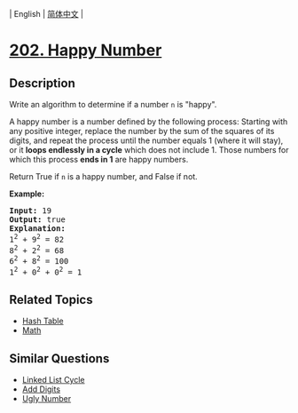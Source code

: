 
| English | [简体中文](README.md) |

# [202. Happy Number](https://leetcode-cn.com/problems/happy-number/)

## Description

<p>Write an algorithm to determine if a number <code>n</code> is &quot;happy&quot;.</p>

<p>A happy number is a number defined by the following process: Starting with any positive integer, replace the number by the sum of the squares of its digits, and repeat the process until the number equals 1 (where it will stay), or it <strong>loops endlessly in a cycle</strong> which does not include 1. Those numbers for which this process <strong>ends in 1</strong> are happy numbers.</p>

<p>Return True if <code>n</code> is a happy number, and False if not.</p>

<p><strong>Example:&nbsp;</strong></p>

<pre>
<strong>Input:</strong> 19
<strong>Output:</strong> true
<strong>Explanation: 
</strong>1<sup>2</sup> + 9<sup>2</sup> = 82
8<sup>2</sup> + 2<sup>2</sup> = 68
6<sup>2</sup> + 8<sup>2</sup> = 100
1<sup>2</sup> + 0<sup>2</sup> + 0<sup>2</sup> = 1
</pre>


## Related Topics

- [Hash Table](https://leetcode-cn.com/tag/hash-table)
- [Math](https://leetcode-cn.com/tag/math)

## Similar Questions

- [Linked List Cycle](../linked-list-cycle/README_EN.md)
- [Add Digits](../add-digits/README_EN.md)
- [Ugly Number](../ugly-number/README_EN.md)
